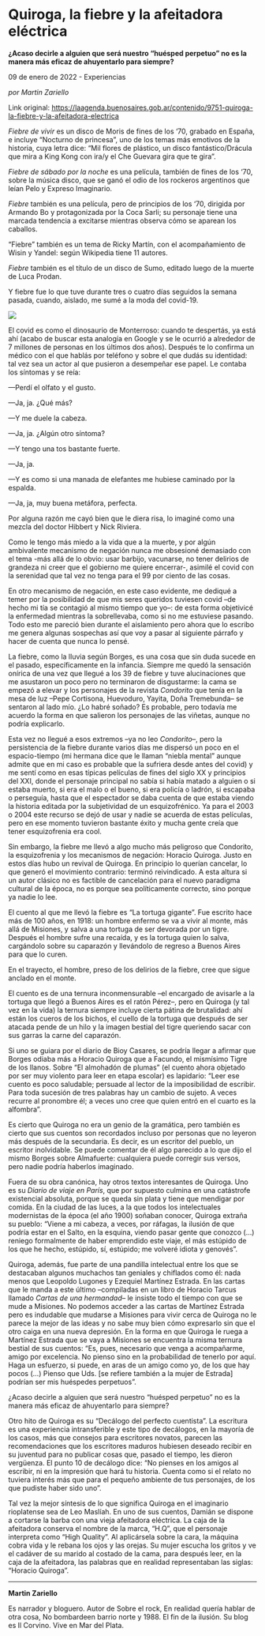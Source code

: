 # Quiroga, la fiebre y la afeitadora eléctrica

**¿Acaso decirle a alguien que será nuestro “huésped perpetuo” no es la manera más eficaz de ahuyentarlo para siempre?**

09 de enero de 2022 - Experiencias

_por Martin Zariello_

Link original: https://laagenda.buenosaires.gob.ar/contenido/9751-quiroga-la-fiebre-y-la-afeitadora-electrica



*Fiebre de vivir* es un disco de Moris de fines de los ‘70, grabado en España, e incluye “Nocturno de princesa”, uno de los temas más emotivos de la historia, cuya letra dice: “Mil flores de plástico, un disco fantástico/Drácula que mira a King Kong con ira/y el Che Guevara gira que te gira”.




*Fiebre de sábado por la noche* es una película, también de fines de los ‘70, sobre la música disco, que se ganó el odio de los rockeros argentinos que leían Pelo y Expreso Imaginario.




*Fiebre* también es una película, pero de principios de los ‘70, dirigida por Armando Bo y protagonizada por la Coca Sarli; su personaje tiene una marcada tendencia a excitarse mientras observa cómo se aparean los caballos.




“Fiebre” también es un tema de Ricky Martín, con el acompañamiento de Wisin y Yandel: según Wikipedia tiene 11 autores.




*Fiebre* también es el título de un disco de Sumo, editado luego de la muerte de Luca Prodan.




Y fiebre fue lo que tuve durante tres o cuatro días seguidos la semana pasada, cuando, aislado, me sumé a la moda del covid-19.




![](https://cdn.feater.me/files/images/132619/b1519aa0-3c22-46e0-a76b-fec82c1178cb.png)




El covid es como el dinosaurio de Monterroso: cuando te despertás, ya está ahí (acabo de buscar esta analogía en Google y se le ocurrió a alrededor de 7 millones de personas en los últimos dos años). Después te lo confirma un médico con el que hablás por teléfono y sobre el que dudás su identidad: tal vez sea un actor al que pusieron a desempeñar ese papel. Le contaba los síntomas y se reía:




—Perdí el olfato y el gusto.




—Ja, ja. ¿Qué más?




—Y me duele la cabeza.




—Ja, ja. ¿Algún otro síntoma?




—Y tengo una tos bastante fuerte.




—Ja, ja.




—Y es como si una manada de elefantes me hubiese caminado por la espalda.




—Ja, ja, muy buena metáfora, perfecta.




Por alguna razón me cayó bien que le diera risa, lo imaginé como una mezcla del doctor Hibbert y Nick Riviera.




Como le tengo más miedo a la vida que a la muerte, y por algún ambivalente mecanismo de negación nunca me obsesioné demasiado con el tema -más allá de lo obvio: usar barbijo, vacunarse, no tener delirios de grandeza ni creer que el gobierno me quiere encerrar-, asimilé el covid con la serenidad que tal vez no tenga para el 99 por ciento de las cosas.




En otro mecanismo de negación, en este caso evidente, me dediqué a temer por la posibilidad de que mis seres queridos tuviesen covid –de hecho mi tía se contagió al mismo tiempo que yo–: de esta forma objetivicé la enfermedad mientras la sobrellevaba, como si no me estuviese pasando. Todo esto me pareció bien durante el aislamiento pero ahora que lo escribo me genera algunas sospechas así que voy a pasar al siguiente párrafo y hacer de cuenta que nunca lo pensé.




La fiebre, como la lluvia según Borges, es una cosa que sin duda sucede en el pasado, específicamente en la infancia. Siempre me quedó la sensación onírica de una vez que llegué a los 39 de fiebre y tuve alucinaciones que me asustaron un poco pero no terminaron de disgustarme: la cama se empezó a elevar y los personajes de la revista *Condorito* que tenía en la mesa de luz –Pepe Cortisona, Huevoduro, Yayita, Doña Tremebunda– se sentaron al lado mío. ¿Lo habré soñado? Es probable, pero todavía me acuerdo la forma en que salieron los personajes de las viñetas, aunque no podría explicarlo.




Esta vez no llegué a esos extremos –ya no leo *Condorito*–, pero la persistencia de la fiebre durante varios días me dispersó un poco en el espacio-tiempo (mi hermana dice que le llaman “niebla mental” aunque admite que en mi caso es probable que la sufriera desde antes del covid) y me sentí como en esas típicas películas de fines del siglo XX y principios del XXI, donde el personaje principal no sabía si había matado a alguien o si estaba muerto, si era el malo o el bueno, si era policía o ladrón, si escapaba o perseguía, hasta que el espectador se daba cuenta de que estaba viendo la historia editada por la subjetividad de un esquizofrénico. Ya para el 2003 o 2004 este recurso se dejó de usar y nadie se acuerda de estas películas, pero en ese momento tuvieron bastante éxito y mucha gente creía que tener esquizofrenia era cool.




Sin embargo, la fiebre me llevó a algo mucho más peligroso que Condorito, la esquizofrenia y los mecanismos de negación: Horacio Quiroga. Justo en estos días hubo un revival de Quiroga. En principio lo querían cancelar, lo que generó el movimiento contrario: terminó reivindicado. A esta altura si un autor clásico no es factible de cancelación para el nuevo paradigma cultural de la época, no es porque sea políticamente correcto, sino porque ya nadie lo lee.




El cuento al que me llevó la fiebre es “La tortuga gigante”. Fue escrito hace más de 100 años, en 1918: un hombre enfermo se va a vivir al monte, más allá de Misiones, y salva a una tortuga de ser devorada por un tigre. Después el hombre sufre una recaída, y es la tortuga quien lo salva, cargándolo sobre su caparazón y llevándolo de regreso a Buenos Aires para que lo curen.




En el trayecto, el hombre, preso de los delirios de la fiebre, cree que sigue anclado en el monte.




El cuento es de una ternura inconmensurable –el encargado de avisarle a la tortuga que llegó a Buenos Aires es el ratón Pérez–, pero en Quiroga (y tal vez en la vida) la ternura siempre incluye cierta pátina de brutalidad: ahí están los cueros de los bichos, el cuello de la tortuga que después de ser atacada pende de un hilo y la imagen bestial del tigre queriendo sacar con sus garras la carne del caparazón.




Si uno se guiara por el diario de Bioy Casares, se podría llegar a afirmar que Borges odiaba más a Horacio Quiroga que a Facundo, el mismísimo Tigre de los llanos. Sobre “El almohadón de plumas” (el cuento ahora objetado por ser muy violento para leer en etapa escolar) es lapidario: “Leer ese cuento es poco saludable; persuade al lector de la imposibilidad de escribir. Para toda sucesión de tres palabras hay un cambio de sujeto. A veces recurre al pronombre él; a veces uno cree que quien entró en el cuarto es la alfombra”.




Es cierto que Quiroga no era un genio de la gramática, pero también es cierto que sus cuentos son recordados incluso por personas que no leyeron más después de la secundaria. Es decir, es un escritor del pueblo, un escritor inolvidable. Se puede comentar de él algo parecido a lo que dijo el mismo Borges sobre Almafuerte: cualquiera puede corregir sus versos, pero nadie podría haberlos imaginado.




Fuera de su obra canónica, hay otros textos interesantes de Quiroga. Uno es su *Diario de viaje en París*, que por supuesto culmina en una catástrofe existencial absoluta, porque se queda sin plata y tiene que mendigar por comida. En la ciudad de las luces, a la que todos los intelectuales modernistas de la época (el año 1900) soñaban conocer, Quiroga extraña su pueblo: “Viene a mi cabeza, a veces, por ráfagas, la ilusión de que podría estar en el Salto, en la esquina, viendo pasar gente que conozco (…) reniego formalmente de haber emprendido este viaje, el más estúpido de los que he hecho, estúpido, sí, estúpido; me volveré idiota y genovés”.




Quiroga, además, fue parte de una pandilla intelectual entre los que se destacaban algunos muchachos tan geniales y chiflados como él: nada menos que Leopoldo Lugones y Ezequiel Martínez Estrada. En las cartas que le manda a este último –compiladas en un libro de Horacio Tarcus llamado *Cartas de una hermandad*– le insiste todo el tiempo con que se mude a Misiones. No podemos acceder a las cartas de Martínez Estrada pero es indudable que mudarse a Misiones para vivir cerca de Quiroga no le parece la mejor de las ideas y no sabe muy bien cómo expresarlo sin que el otro caiga en una nueva depresión. En la forma en que Quiroga le ruega a Martínez Estrada que se vaya a Misiones se encuentra la misma ternura bestial de sus cuentos: “Es, pues, necesario que venga a acompañarme, amigo por excelencia. No pienso sino en la probabilidad de tenerlo por aquí. Haga un esfuerzo, si puede, en aras de un amigo como yo, de los que hay pocos (…) Pienso que Uds. [se refiere también a la mujer de Estrada] podrían ser mis huéspedes perpetuos”.




¿Acaso decirle a alguien que será nuestro “huésped perpetuo” no es la manera más eficaz de ahuyentarlo para siempre?




Otro hito de Quiroga es su “Decálogo del perfecto cuentista”. La escritura es una experiencia intransferible y este tipo de decálogos, en la mayoría de los casos, más que consejos para escritores novatos, parecen las recomendaciones que los escritores maduros hubiesen deseado recibir en su juventud para no publicar cosas que, pasado el tiempo, les dieron vergüenza. El punto 10 de decálogo dice: “No pienses en los amigos al escribir, ni en la impresión que hará tu historia. Cuenta como si el relato no tuviera interés más que para el pequeño ambiente de tus personajes, de los que pudiste haber sido uno”.




Tal vez la mejor síntesis de lo que significa Quiroga en el imaginario rioplatense sea de Leo Maslíah. En uno de sus cuentos, Damián se dispone a cortarse la barba con una vieja afeitadora eléctrica. La caja de la afeitadora conserva el nombre de la marca, “H.Q”, que el personaje interpreta como “High Quality”. Al aplicársela sobre la cara, la máquina cobra vida y le rebana los ojos y las orejas. Su mujer escucha los gritos y ve el cadáver de su marido al costado de la cama, para después leer, en la caja de la afeitadora, las palabras que en realidad representaban las siglas: “Horacio Quiroga”.




---




**Martin Zariello**




Es narrador y bloguero. Autor de Sobre el rock, En realidad quería hablar de otra cosa, No bombardeen barrio norte y 1988. El fin de la ilusión. Su blog es Il Corvino. Vive en Mar del Plata.



